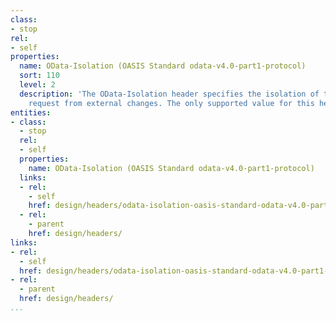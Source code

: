 ```yaml
---
class:
- stop
rel:
- self
properties:
  name: OData-Isolation (OASIS Standard odata-v4.0-part1-protocol)
  sort: 110
  level: 2
  description: 'The OData-Isolation header specifies the isolation of the current
    request from external changes. The only supported value for this header is snapshot. '
entities:
- class:
  - stop
  rel:
  - self
  properties:
    name: OData-Isolation (OASIS Standard odata-v4.0-part1-protocol)
  links:
  - rel:
    - self
    href: design/headers/odata-isolation-oasis-standard-odata-v4.0-part1-protocol.md
  - rel:
    - parent
    href: design/headers/
links:
- rel:
  - self
  href: design/headers/odata-isolation-oasis-standard-odata-v4.0-part1-protocol.md
- rel:
  - parent
  href: design/headers/
...
```

